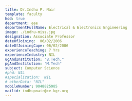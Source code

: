 ```yaml
---
title: Dr.Indhu P. Nair
template: faculty
hod: true
department: eee
departmentFullName: Electrical & Electronics Engineering
image: ./indhu-miss.jpg
designation: Associate Professor
dateOfJoining: 	06/02/2006
dateOfJoiningCape: 06/02/2006
experienceTeaching: 7 Yrs
experienceIndustry: NIL
ugAndInstitution: "B.Tech."
pgAndInstitution: "M.Tech"
subject: Computer Science
#phd: NIL
#specialization:  NIL
# otherData: "NIL"
mobileNumber: 9048825985
mailid: indhupnair@ce-kgr.org
---
```


